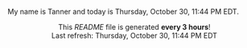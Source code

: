 My name is Tanner and today is Thursday, October 30, 11:44 PM EDT.

<p align="center">This <i>README</i> file is generated <b>every 3 hours</b>!</br>Last refresh: Thursday, October 30, 11:44 PM EDT<br /></p>
